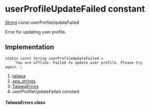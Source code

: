 
<div>

# userProfileUpdateFailed constant

</div>


[String](https://api.flutter.dev/flutter/dart-core/String-class.html)
const userProfileUpdateFailed



Error for updating user profile.



## Implementation

``` language-dart
static const String userProfileUpdateFailed =
    'You are offline. Failed to update user profile. Please try again.';
```







1.  [talawa](../../index.md)
2.  [app_strings](../../constants_app_strings/)
3.  [TalawaErrors](../../constants_app_strings/TalawaErrors-class.md)
4.  userProfileUpdateFailed constant

##### TalawaErrors class








